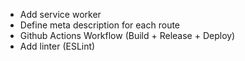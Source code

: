 - Add service worker
- Define meta description for each route
- Github Actions Workflow (Build + Release + Deploy)
- Add linter (ESLint)
